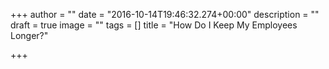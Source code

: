 +++
author = ""
date = "2016-10-14T19:46:32.274+00:00"
description = ""
draft = true
image = ""
tags = []
title = "How Do I Keep My Employees Longer?"

+++
